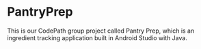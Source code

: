 # PantryPrep
This is our CodePath group project called Pantry Prep, which is an ingredient tracking application built in Android Studio with Java.
